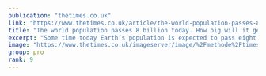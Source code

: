 ```yaml
---
publication: "thetimes.co.uk"
link: "https://www.thetimes.co.uk/article/the-world-population-passes-8-billion-today-how-big-will-it-get-mhqgz5vcw"
title: "The world population passes 8 billion today. How big will it get?"
excerpt: "Some time today Earth’s population is expected to pass eight billion, according to the United Nations, which will announce the milestone in events staged in N"
image: "https://www.thetimes.co.uk/imageserver/image/%2Fmethode%2Ftimes%2Fprod%2Fweb%2Fbin%2F73d28572-644b-11ed-9c3b-2d9184d0076f.jpg?crop=1600%2C900%2C0%2C0&resize=1200"
group: pro
rank: 9
---
```

